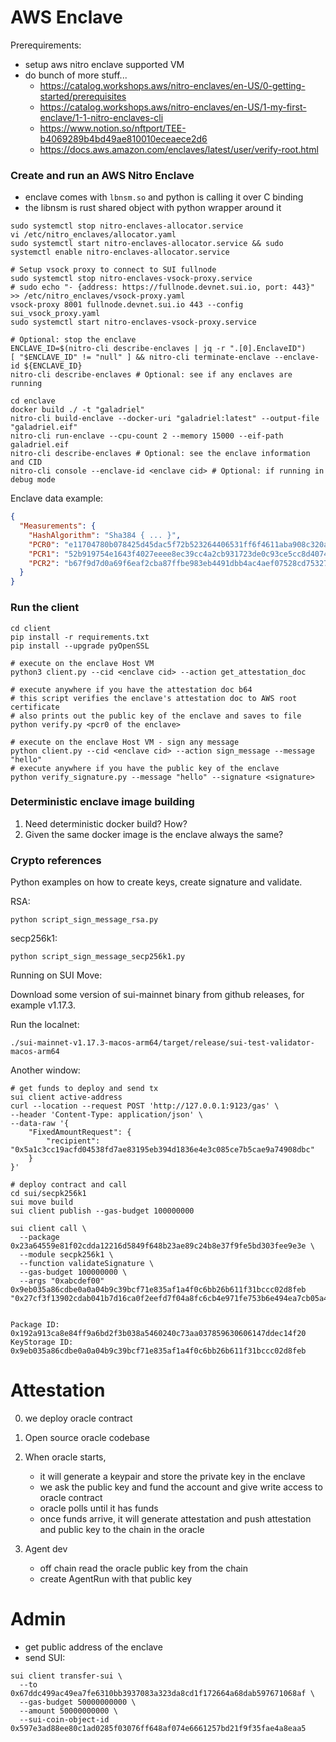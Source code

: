 # AWS Enclave

Prerequirements:
* setup aws nitro enclave supported VM
* do bunch of more stuff...
  * https://catalog.workshops.aws/nitro-enclaves/en-US/0-getting-started/prerequisites
  * https://catalog.workshops.aws/nitro-enclaves/en-US/1-my-first-enclave/1-1-nitro-enclaves-cli
  * https://www.notion.so/nftport/TEE-b4069289b4bd49ae810010eceaece2d6
  * https://docs.aws.amazon.com/enclaves/latest/user/verify-root.html

### Create and run an AWS Nitro Enclave

* enclave comes with `lbnsm.so` and python is calling it over C binding
* the libnsm is rust shared object with python wrapper around it

```shell
sudo systemctl stop nitro-enclaves-allocator.service
vi /etc/nitro_enclaves/allocator.yaml
sudo systemctl start nitro-enclaves-allocator.service && sudo systemctl enable nitro-enclaves-allocator.service

# Setup vsock proxy to connect to SUI fullnode
sudo systemctl stop nitro-enclaves-vsock-proxy.service
# sudo echo "- {address: https://fullnode.devnet.sui.io, port: 443}" >> /etc/nitro_enclaves/vsock-proxy.yaml
vsock-proxy 8001 fullnode.devnet.sui.io 443 --config sui_vsock_proxy.yaml
sudo systemctl start nitro-enclaves-vsock-proxy.service
```

```shell
# Optional: stop the enclave
ENCLAVE_ID=$(nitro-cli describe-enclaves | jq -r ".[0].EnclaveID")
[ "$ENCLAVE_ID" != "null" ] && nitro-cli terminate-enclave --enclave-id ${ENCLAVE_ID}
nitro-cli describe-enclaves # Optional: see if any enclaves are running

cd enclave
docker build ./ -t "galadriel"
nitro-cli build-enclave --docker-uri "galadriel:latest" --output-file "galadriel.eif"
nitro-cli run-enclave --cpu-count 2 --memory 15000 --eif-path galadriel.eif
nitro-cli describe-enclaves # Optional: see the enclave information and CID
nitro-cli console --enclave-id <enclave cid> # Optional: if running in debug mode
```

Enclave data example:
```json
{
  "Measurements": {
    "HashAlgorithm": "Sha384 { ... }",
    "PCR0": "e11704780b078425d45dac5f72b523264406531ff6f4611aba908c320a20b5f2ec81404d21f6f0aef415adf2590d4129",
    "PCR1": "52b919754e1643f4027eeee8ec39cc4a2cb931723de0c93ce5cc8d407467dc4302e86490c01c0d755acfe10dbf657546",
    "PCR2": "b67f9d7d0a69f6eaf2cba87ffbe983eb4491dbb4ac4aef07528cd75327bfd8b5d5122c4f73c61c3836e57363306141cc"
  }
}
```

### Run the client

```shell
cd client
pip install -r requirements.txt
pip install --upgrade pyOpenSSL

# execute on the enclave Host VM
python3 client.py --cid <enclave cid> --action get_attestation_doc

# execute anywhere if you have the attestation doc b64
# this script verifies the enclave's attestation doc to AWS root certificate
# also prints out the public key of the enclave and saves to file
python verify.py <pcr0 of the enclave> 

# execute on the enclave Host VM - sign any message
python client.py --cid <enclave cid> --action sign_message --message "hello"
# execute anywhere if you have the public key of the enclave
python verify_signature.py --message "hello" --signature <signature>
```

### Deterministic enclave image building

1. Need deterministic docker build? How?
2. Given the same docker image is the enclave always the same?


### Crypto references

Python examples on how to create keys, create signature and validate.

RSA:
```shell
python script_sign_message_rsa.py
```

secp256k1:
```shell
python script_sign_message_secp256k1.py
```

Running on SUI Move:

Download some version of sui-mainnet binary from github releases, for example v1.17.3.

Run the localnet:
```shell
./sui-mainnet-v1.17.3-macos-arm64/target/release/sui-test-validator-macos-arm64
```

Another window:
```shell
# get funds to deploy and send tx
sui client active-address
curl --location --request POST 'http://127.0.0.1:9123/gas' \
--header 'Content-Type: application/json' \
--data-raw '{
    "FixedAmountRequest": {
        "recipient": "0x5a1c3cc19acfd04538fd7ae83195eb394d1836e4e3c085ce7b5cae9a74908dbc"
    }
}'

# deploy contract and call
cd sui/secpk256k1
sui move build
sui client publish --gas-budget 100000000

sui client call \
  --package 0x23a64559e81f02cdda12216d5849f648b23ae89c24b8e37f9fe5bd303fee9e3e \
  --module secpk256k1 \
  --function validateSignature \
  --gas-budget 100000000 \
  --args "0xabcdef00" 0x9eb035a86cdbe0a0a04b9c39bcf71e835af1a4f0c6bb26b611f31bccc02d8feb "0x27cf3f13902cdab041b7d16ca0f2eefd7f04a8fc6cb4e971fe753b6e494ea7cb05a4bedda8341dd5550c197c41af1d39b90075972fb39c15a8707aef1f09f2bf"
  
  
Package ID: 0x192a913ca8e84ff9a6bd2f3b038a5460240c73aa037859630606147ddec14f20
KeyStorage ID: 0x9eb035a86cdbe0a0a04b9c39bcf71e835af1a4f0c6bb26b611f31bccc02d8feb
```


# Attestation

0. we deploy oracle contract

1. Open source oracle codebase
2. When oracle starts, 
   * it will generate a keypair and store the private key in the enclave
   * we ask the public key and fund the account and give write access to oracle contract
   * oracle polls until it has funds
   * once funds arrive, it will generate attestation and push attestation and public key to the chain in the oracle

3. Agent dev
   * off chain read the oracle public key from the chain 
   * create AgentRun with that public key

# Admin

* get public address of the enclave
* send SUI:
```shell
sui client transfer-sui \
  --to 0x67ddc499ac49ea7fe6310bb3937083a323da8cd1f172664a68dab597671068af \
  --gas-budget 50000000000 \
  --amount 50000000000 \
  --sui-coin-object-id 0x597e3ad88ee80c1ad0285f03076ff648af074e6661257bd21f9f35fae4a8eaa5
```